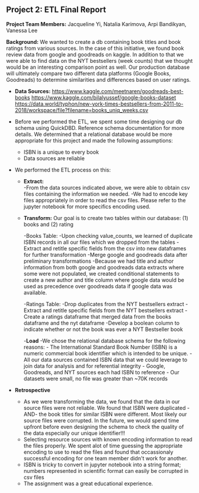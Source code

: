 ## Project 2:  ETL Final Report

**Project Team Members:**  Jacqueline Yi, Natalia Karimova, Arpi Bandikyan, Vanessa Lee

**Background:** We wanted to create a db containing book titles and book ratings from various sources.  In the case of this initiative, we found book review data from google and goodreads on kaggle.  In addition to that we were able to find data on the NYT bestsellers (week counts) that we thought would be an interesting comparison point as well.  Our production database will ultimately compare two different data platforms (Google Books, Goodreads) to determine similarities and differences based on user ratings.

- **Data Sources:**
  https://www.kaggle.com/meetnaren/goodreads-best-books
  https://www.kaggle.com/bilalyussef/google-books-dataset
  https://data.world/typhon/new-york-times-bestsellers-from-2011-to-2018/workspace/file?filename=books_uniq_weeks.csv
  
- Before we performed the ETL, we spent some time designing our db schema using QuickDBD.  Reference schema documentation for more details.  We determined that a relational     database would be more appropriate for this project and made the following assumptions:
  - ISBN is a unique to every book
  - Data sources are reliable
  
- We performed the ETL process on this:
  - **Extract:**  
    -From the data sources indicated above, we were able to obtain csv files containing the information we needed.
    -We had to encode key files appropriately in order to read the csv files.  Please refer to the jupyter notebook for more specifics encoding used.
    
  - **Transform:**  Our goal is to create two tables within our database: (1) books and (2) rating
  
    -Books Table:
      -Upon checking value_counts, we learned of duplicate ISBN records in all our files which we dropped from the tables
      -Extract and retitle specific fields from the csv into new dataframes for further transformation
      -Merge google and goodreads data after preliminary transformations
      -Because we had title and author information from both google and goodreads data extracts where some were not populated, we created conditional statements to create a        new author and title column where google data would be used as precedence over goodreads data if google data was available.
     
    -Ratings Table:
      -Drop duplicates from the NYT bestsellers extract
      -Extract and retitle specific fields from the NYT bestsellers extract
      -Create a ratings dataframe that merged data from the books dataframe and the nyt dataframe
      -Develop a boolean column to indicate whether or not the book was ever a NYT Bestseller book
      
    -**Load** 
      -We chose the relational database schema for the following reasons:
        - The International Standard Book Number (ISBN) is a numeric commercial book identifier which is intended to be unique.
        - All our data sources contained ISBN data that we could leverage to join data for analysis and for referential integrity
           - Google, Goodreads, and NYT sources each had ISBN to reference
        - Our datasets were small, no file was greater than ~70K records
 
- **Retrospective**
  - As we were transforming the data, we found that the data in our source files were not reliable.  We found that ISBN were duplicated -AND- the book titles for similar   ISBN were different.  Most likely our source files were corrupted.  In the future, we would spend time upfront before even designing the schema to check the quality of the data especially our unique identifier!!!
  - Selecting resource sources with known encoding information to read the files properly.  We spent alot of time guessing the appropriate encoding to use to read the files and found that occassionaly successful encoding for one team member didn't work for another.
  - ISBN is tricky to convert in jupyter notebook into a string format; numbers represented in scientific format can easily be corrupted in csv files
  - The assignment was a great educational experience. 
  

















